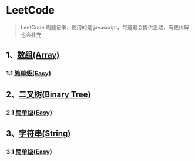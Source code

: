 # LeetCode

> LeetCode 刷题记录，使用的是 javascript，每道题会提供思路，有更优解也会补充

## 1、[数组(Array)](https://github.com/GrubbyHunter/LeetCode/tree/master/Array)

### 1.1 [简单级(Easy)](https://github.com/GrubbyHunter/LeetCode/tree/master/Array/Easy)

## 2、[二叉树(Binary Tree)](https://github.com/GrubbyHunter/LeetCode/blob/master/Binary%20Tree)

### 2.1 [简单级(Easy)](https://github.com/GrubbyHunter/LeetCode/blob/master/Binary%20Tree/Easy)

## 3、[字符串(String)](https://github.com/GrubbyHunter/LeetCode/blob/master/String)

### 3.1 [简单级(Easy)](https://github.com/GrubbyHunter/LeetCode/blob/master/String/Easy)
